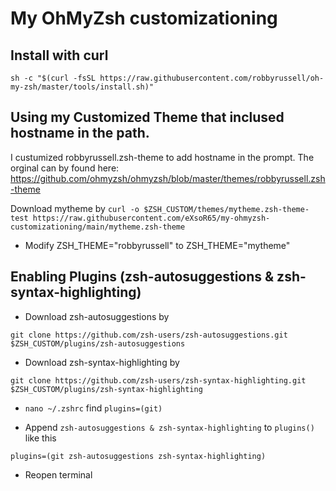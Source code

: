 # My OhMyZsh customizationing

## Install with curl
```
sh -c "$(curl -fsSL https://raw.githubusercontent.com/robbyrussell/oh-my-zsh/master/tools/install.sh)"
```

## Using my Customized Theme that inclused hostname in the path. 
I custumized robbyrussell.zsh-theme to add hostname in the prompt. The orginal can by found here: https://github.com/ohmyzsh/ohmyzsh/blob/master/themes/robbyrussell.zsh-theme

Download mytheme by
`curl -o $ZSH_CUSTOM/themes/mytheme.zsh-theme-test https://raw.githubusercontent.com/eXsoR65/my-ohmyzsh-customizationing/main/mytheme.zsh-theme`

- Modify ZSH_THEME="robbyrussell" to ZSH_THEME="mytheme"

## Enabling Plugins (zsh-autosuggestions & zsh-syntax-highlighting)
 - Download zsh-autosuggestions by
 
 `git clone https://github.com/zsh-users/zsh-autosuggestions.git $ZSH_CUSTOM/plugins/zsh-autosuggestions`
 
 - Download zsh-syntax-highlighting by
 
 `git clone https://github.com/zsh-users/zsh-syntax-highlighting.git $ZSH_CUSTOM/plugins/zsh-syntax-highlighting`

 - `nano ~/.zshrc` find `plugins=(git)`
 
 - Append `zsh-autosuggestions & zsh-syntax-highlighting` to  `plugins()` like this 
 
 `plugins=(git zsh-autosuggestions zsh-syntax-highlighting)`
 
 - Reopen terminal